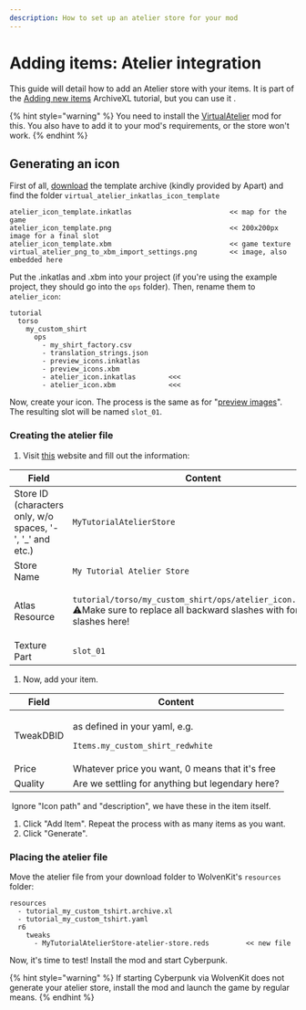 ```yaml
---
description: How to set up an atelier store for your mod
---
```


# Adding items: Atelier integration

This guide will detail how to add an Atelier store with your items. It is part of the [Adding new items](./) ArchiveXL tutorial, but you can use it .

{% hint style="warning" %}
You need to install the [VirtualAtelier](https://www.nexusmods.com/cyberpunk2077/mods/2987) mod for this. You also have to add it to your mod's requirements, or the store won't work.
{% endhint %}

## Generating an icon

First of all, [download](https://www.mediafire.com/file/3slvnkhjbz0jt65/inkatlas\_templates\_apart\_v1.zip/file) the template archive (kindly provided by Apart) and find the folder `virtual_atelier_inkatlas_icon_template`

```
atelier_icon_template.inkatlas                        << map for the game  
atelier_icon_template.png                             << 200x200px image for a final slot  
atelier_icon_template.xbm                             << game texture  
virtual_atelier_png_to_xbm_import_settings.png        << image, also embedded here  
```

Put the .inkatlas and .xbm into your project (if you're using the example project, they should go into the `ops` folder). Then, rename them to `atelier_icon`:

```
tutorial
  torso
    my_custom_shirt
      ops		   
      	- my_shirt_factory.csv  
      	- translation_strings.json  
      	- preview_icons.inkatlas       
      	- preview_icons.xbm            
      	- atelier_icon.inkatlas        <<<  
      	- atelier_icon.xbm             <<<  
```

Now, create your icon. The process is the same as for "[preview images](adding-items-preview-images.md#fixing-up-your-texture)". The resulting slot will be named `slot_01`.

### Creating the atelier file

1. Visit [this](https://jovial-shockley-612ec8.netlify.app/) website and fill out the information:

| Field                                                      | Content                                                                                                                                               |
| ---------------------------------------------------------- | ----------------------------------------------------------------------------------------------------------------------------------------------------- |
| Store ID (characters only, w/o spaces, '-', '\_' and etc.) | `MyTutorialAtelierStore`                                                                                                                              |
| Store Name                                                 | `My Tutorial Atelier Store`                                                                                                                           |
| Atlas Resource                                             | <p><code>tutorial/torso/my_custom_shirt/ops/atelier_icon.inkatlas</code><br>⚠Make sure to replace all backward slashes with forward slashes here!</p> |
| Texture Part                                               | `slot_01`                                                                                                                                             |

1. Now, add your item.

| Field     | Content                                                                                |
| --------- | -------------------------------------------------------------------------------------- |
| TweakDBID | <p>as defined in your yaml, e.g.</p><p><code>Items.my_custom_shirt_redwhite</code></p> |
| Price     | Whatever price you want, 0 means that it's free                                        |
| Quality   | Are we settling for anything but legendary here?                                       |

​ Ignore "Icon path" and "description", we have these in the item itself.

1. Click "Add Item". Repeat the process with as many items as you want.
2. Click "Generate".

### Placing the atelier file

Move the atelier file from your download folder to WolvenKit's `resources` folder:

```
resources
  - tutorial_my_custom_tshirt.archive.xl  
  - tutorial_my_custom_tshirt.yaml         
  r6
    tweaks
      - MyTutorialAtelierStore-atelier-store.reds         << new file
```

Now, it's time to test! Install the mod and start Cyberpunk.

{% hint style="warning" %}
If starting Cyberpunk via WolvenKit does not generate your atelier store, install the mod and launch the game by regular means.
{% endhint %}

